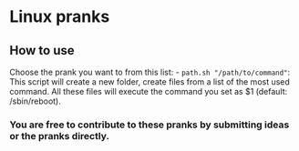 # Linux pranks

## How to use

Choose the prank you want to from this list: 
    - `path.sh "/path/to/command"`: This script will create a new folder, create files from a list of the most used command. All these files will execute the command you set as $1 (default: /sbin/reboot).


### You are free to contribute to these pranks by submitting ideas or the pranks directly.
